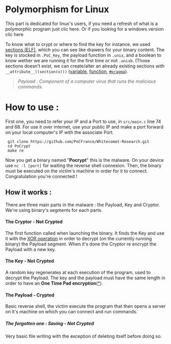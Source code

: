 # Polymorphism for Linux

This part is dedicated for linux's users, if you need a refresh of what is a polymorphic program just clic here. Or if you looking for a windows version clic here

To know what to crypt or where to find the key for instance, we used [sections (ELF)](https://fr.wikipedia.org/wiki/Executable_and_Linkable_Format), which you can see like drawers for your binary content. The key is stocked in `.PoC_Key`, the payload function in `.unix`, and a boolean to know wether we are running it for the first time or not `.unixb`. (Those sections doesn't exist, we can create/alter an already existing sections with `__attribute__((section(x)))` ([variable](http://www.keil.com/support/man/docs/armcc/armcc_chr1359124977848.htm), [function](http://www.keil.com/support/man/docs/armclang_ref/armclang_ref_chr1384876160481.htm), [`#pragma`](https://docs.microsoft.com/fr-fr/cpp/preprocessor/section?view=vs-2019)).

> *Payload :
> Component of a computer virus that runs the malicious commands.*

# How to use :

First one, you need to refer your IP and a Port to use, in `src/main.c` line 74 and 68.
For use it over internet, use your public IP and make a port forward on your local computer's IP with the associate Port.

     git clone https://github.com/PoCFrance/Whitecomet-Research.git
     cd PoCrypt
	 make re

Now you get a binary named "**Pocrypt**" this is the malware.
On your device use `nc -l [port]` for waiting the reverse shell connexion.
Then, the binary must be executed on the victim's machine in order for it to connect.
Congratulation you're connected !

## How it works :

There are three main parts in the malware : the Payload, Key and Cryptor.
We're using binary's segments for each parts.

#### The Cryptor - Not Crypted
The first function called when launching the binary. It finds the Key and use it with the [XOR operation](https://en.wikipedia.org/wiki/XOR_cipher) in order to decrypt (on the currently running binary) the Payload segment. When it's done the Cryptor re encrypt the Payload with a new key.

#### The Key - Not Crypted
A random key regenerates at each execution of the program, used to decrypt the Payload. The key and the payload must have the same length in order to have an **One Time Pad encryption**([\*](https://en.wikipedia.org/wiki/One-time_pad)).

#### The Payload - Crypted
Basic reverse shell, the victim execute the program that then opens a server on it's machine on which you can connect and run commands.


##### The forgotten one : Saving - Not Crypted
Very basic file writing with the exception of deleting itself before doing so.

